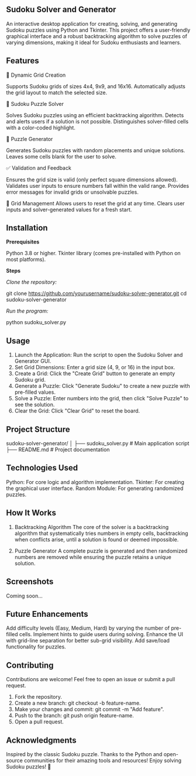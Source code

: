 **Sudoku Solver and Generator**
-------------------------------
An interactive desktop application for creating, solving, and generating Sudoku puzzles using Python and Tkinter. This project offers a user-friendly graphical interface and a robust backtracking algorithm to solve puzzles of varying dimensions, making it ideal for Sudoku enthusiasts and learners.

**Features**
------------

🔢 Dynamic Grid Creation

Supports Sudoku grids of sizes 4x4, 9x9, and 16x16.
Automatically adjusts the grid layout to match the selected size.

🧩 Sudoku Puzzle Solver

Solves Sudoku puzzles using an efficient backtracking algorithm.
Detects and alerts users if a solution is not possible.
Distinguishes solver-filled cells with a color-coded highlight.

🎲 Puzzle Generator

Generates Sudoku puzzles with random placements and unique solutions.
Leaves some cells blank for the user to solve.

✅ Validation and Feedback

Ensures the grid size is valid (only perfect square dimensions allowed).
Validates user inputs to ensure numbers fall within the valid range.
Provides error messages for invalid grids or unsolvable puzzles.

🔄 Grid Management
Allows users to reset the grid at any time.
Clears user inputs and solver-generated values for a fresh start.

**Installation**
----------------

**Prerequisites**

Python 3.8 or higher.
Tkinter library (comes pre-installed with Python on most platforms).

**Steps**

*Clone the repository:*

git clone https://github.com/yourusername/sudoku-solver-generator.git
cd sudoku-solver-generator

*Run the program:*

python sudoku_solver.py

**Usage**
---------

1. Launch the Application: Run the script to open the Sudoku Solver and Generator GUI.
2. Set Grid Dimensions: Enter a grid size (4, 9, or 16) in the input box.
3. Create a Grid: Click the "Create Grid" button to generate an empty Sudoku grid.
4. Generate a Puzzle: Click "Generate Sudoku" to create a new puzzle with pre-filled values.
5. Solve a Puzzle: Enter numbers into the grid, then click "Solve Puzzle" to see the solution.
6. Clear the Grid: Click "Clear Grid" to reset the board.

**Project Structure**
---------------------

sudoku-solver-generator/
│
├── sudoku_solver.py       # Main application script
├── README.md              # Project documentation

**Technologies Used**
---------------------

Python: For core logic and algorithm implementation.
Tkinter: For creating the graphical user interface.
Random Module: For generating randomized puzzles.

**How It Works**
----------------

1. Backtracking Algorithm
The core of the solver is a backtracking algorithm that systematically tries numbers in empty cells, backtracking when conflicts arise, until a solution is found or deemed impossible.

2. Puzzle Generator
A complete puzzle is generated and then randomized numbers are removed while ensuring the puzzle retains a unique solution.

**Screenshots**
---------------

Coming soon...

**Future Enhancements**
-----------------------

Add difficulty levels (Easy, Medium, Hard) by varying the number of pre-filled cells.
Implement hints to guide users during solving.
Enhance the UI with grid-line separation for better sub-grid visibility.
Add save/load functionality for puzzles.

**Contributing**
----------------

Contributions are welcome! Feel free to open an issue or submit a pull request.

1. Fork the repository.
2. Create a new branch: git checkout -b feature-name.
3. Make your changes and commit: git commit -m "Add feature".
4. Push to the branch: git push origin feature-name.
5. Open a pull request.

**Acknowledgments**
-------------------

Inspired by the classic Sudoku puzzle.
Thanks to the Python and open-source communities for their amazing tools and resources!
Enjoy solving Sudoku puzzles! 🎉
